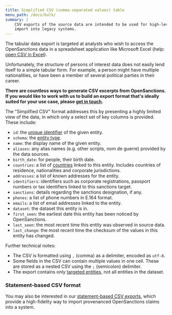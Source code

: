 ```yaml
---
title: Simplified CSV (comma-separated values) table
menu_path: /docs/bulk/
summary: |
    CSV exports of the source data are intended to be used for high-level analysis or the
    import into legacy systems.
---
```


The tabular data export is targeted at analysts who wish to access the OpenSanctions
data in a spreadsheet application like Microsoft Excel (help: [open CSV in Excel](https://support.microsoft.com/en-us/office/import-or-export-text-txt-or-csv-files-5250ac4c-663c-47ce-937b-339e391393ba)).

Unfortunately, the structure of persons of interest data does not easily lend itself to
a simple tabular form. For example, a person might have multiple nationalities, or have
been a member of several political parties in their career.

**There are countless ways to generate CSV excerpts from OpenSanctions. If you would like to work with us to build an export format that's ideally suited for your use case, please [get in touch](/contact/).**

The "Simplified CSV" format addresses this by presenting a highly limited view of the
data, in which only a select set of key columns is provided. These include:

* ``id``: the [unique identifier](/docs/identifiers/) of the given entity.
* ``schema``: the [entity type](/reference/#schema).
* ``name``: the display name of the given entity.
* ``aliases``: any alias names (e.g. other scripts, nom de guerre) provided by the data sources.
* ``birth_date``: for people, their birth date.
* ``countries``: a list of [countries](/reference/#type.country) linked to this entity. Includes countries of residence, nationalities and corporate jurisdictions.
* ``addresses``: a list of known addresses for the entity.
* ``identifiers``: identifiers such as corporate registrations, passport numbers or tax identifiers linked to this sanctions target.
* ``sanctions``: details regarding the sanctions designation, if any.
* ``phones``: a list of phone numbers in E.164 format.
* ``emails``: a list of email addresses linked to the entity.
* ``dataset``: the dataset this entity is in.
* ``first_seen``: the earliest date this entity has been noticed by OpenSanctions.
* ``last_seen``: the most recent time this entity was observed in source data.
* ``last_change``: the most recent time the checksum of the values in this entity has changed.

Further technical notes:

* The CSV is formatted using ``,`` (comma) as a delimiter, encoded as ``utf-8``.
* Some fields in the CSV can contain multiple values in one cell. These are stored as a
  nested CSV using the ``;`` (semicolon) delimiter.
* The export contains only [targeted entities](/reference/#targets), not all entities
  in the dataset.

### Statement-based CSV format

You may also be interested in our [statement-based CSV exports](/docs/statements), which provide a high-fidelity way to import provenanced OpenSanctions claims into a system.
